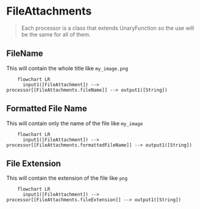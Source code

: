 # FileAttachments

> Each processor is a class that extends UnaryFunction so the use will be the same for all of them.


## FileName

This will contain the whole title like `my_image.png`

```mermaid
    flowchart LR
      input1([FileAttachment]) --> processor[[FileAttachments.fileName]] --> output1([String])
```

## Formatted File Name

This will contain only the name of the file like `my_image`

```mermaid
    flowchart LR
      input1([FileAttachment]) --> processor[[FileAttachments.formattedFileName]] --> output1([String])
```

## File Extension

This will contain the extension of the file like `png`

```mermaid
    flowchart LR
      input1([FileAttachment]) --> processor[[FileAttachments.fileExtension]] --> output1([String])
```

